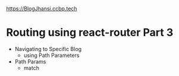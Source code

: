 https://BlogJhansi.ccbp.tech
# Routing using react-router Part 3

- Navigating to Specific Blog
  - using Path Parameters
- Path Params
  - match
